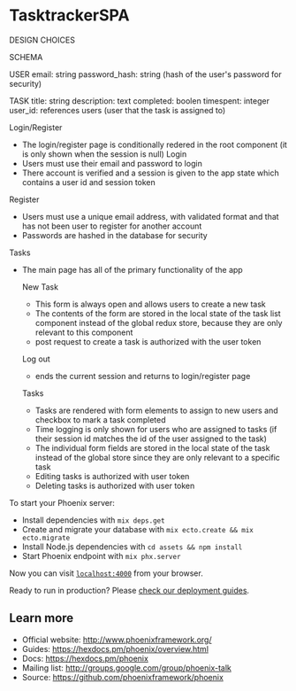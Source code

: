 # TasktrackerSPA

DESIGN CHOICES

SCHEMA

USER
email: string
password_hash: string (hash of the user's password for security)

TASK
title: string
description: text
completed: boolen
timespent: integer
user_id: references users (user that the task is assigned to)

Login/Register
- The login/register page is conditionally redered in the root component (it is only shown when the session is null)
Login
- Users must use their email and password to login
- There account is verified and a session is given to the app state which contains a user id and session token

Register
- Users must use a unique email address, with validated format and that has not been user to register for another account
- Passwords are hashed in the database for security


Tasks 
- The main page has all of the primary functionality of the app

  New Task
  - This form is always open and allows users to create a new task
  - The contents of the form are stored in the local state of the task list component instead of the global redux store, because they are only relevant to this component
  - post request to create a task is authorized with the user token

  Log out
  - ends the current session and returns to login/register page

  Tasks
  - Tasks are rendered with form elements to assign to new users and checkbox to mark a task completed
  - Time logging is only shown for users who are assigned to tasks (if their session id matches the id of the user assigned to the task)
  - The individual form fields are stored in the local state of the task instead of the global store since they are only relevant to a specific task
  - Editing tasks is authorized with user token
  - Deleting tasks is authorized with user token


To start your Phoenix server:

  * Install dependencies with `mix deps.get`
  * Create and migrate your database with `mix ecto.create && mix ecto.migrate`
  * Install Node.js dependencies with `cd assets && npm install`
  * Start Phoenix endpoint with `mix phx.server`

Now you can visit [`localhost:4000`](http://localhost:4000) from your browser.

Ready to run in production? Please [check our deployment guides](https://hexdocs.pm/phoenix/deployment.html).

## Learn more

  * Official website: http://www.phoenixframework.org/
  * Guides: https://hexdocs.pm/phoenix/overview.html
  * Docs: https://hexdocs.pm/phoenix
  * Mailing list: http://groups.google.com/group/phoenix-talk
  * Source: https://github.com/phoenixframework/phoenix
